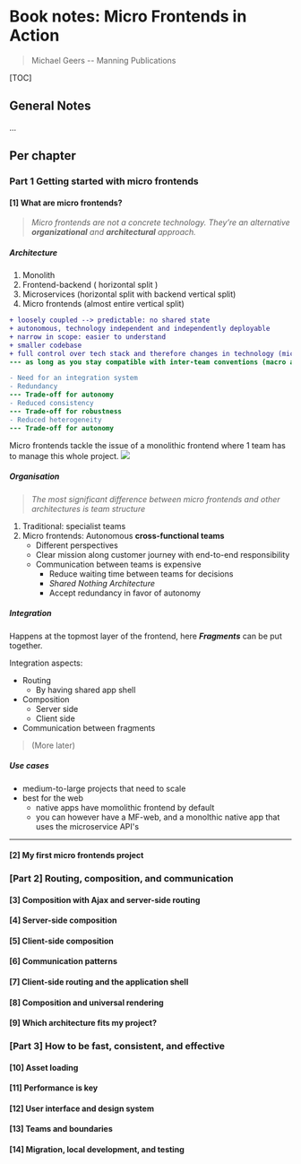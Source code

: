 # Book notes: Micro Frontends in Action
> Michael Geers -- Manning Publications

[TOC]

## General Notes
...

## Per chapter

### Part 1 Getting started with micro frontends 
#### [1] What are micro frontends? 

> *Micro frontends are not a concrete technology. They’re an alternative **organizational** and **architectural** approach.*

##### Architecture
1. Monolith
2. Frontend-backend ( horizontal split ) 
3. Microservices (horizontal split with backend vertical split)
4. Micro frontends (almost entire vertical split)
```diff
+ loosely coupled --> predictable: no shared state
+ autonomous, technology independent and independently deployable
+ narrow in scope: easier to understand
+ smaller codebase
+ full control over tech stack and therefore changes in technology (micro arch.) 
--- as long as you stay compatible with inter-team conventions (macro arch.)

- Need for an integration system 
- Redundancy
--- Trade-off for autonomy
- Reduced consistency
--- Trade-off for robustness
- Reduced heterogeneity
--- Trade-off for autonomy
```

Micro frontends tackle the issue of a monolithic frontend where 1 team has to manage this whole project.
![](https://i.imgur.com/2g1WVTQ.png)


##### Organisation
> *The most significant difference between micro frontends and other architectures is team structure*
1. Traditional: specialist teams
2. Micro frontends: Autonomous **cross-functional teams**
    - Different perspectives
    - Clear mission along customer journey with end-to-end responsibility
    - Communication between teams is expensive
        - Reduce waiting time between teams for decisions
        - *Shared Nothing Architecture*
        - Accept redundancy in favor of autonomy


##### Integration 
Happens at the topmost layer of the frontend, here ***Fragments*** can be put together.

Integration aspects:
- Routing
    - By having shared app shell
- Composition 
    - Server side
    - Client side
- Communication between fragments


> (More later)


##### Use cases
- medium-to-large projects that need to scale
- best for the web
    - native apps have momolithic frontend by default
    - you can however have a MF-web, and a monolthic native app that uses the microservice API's 

---


#### [2] My first micro frontends project 

### [Part 2] Routing, composition, and communication 
#### [3] Composition with Ajax and server-side routing 
#### [4] Server-side composition 
#### [5] Client-side composition 
#### [6] Communication patterns 
#### [7] Client-side routing and the application shell 
#### [8] Composition and universal rendering 
#### [9] Which architecture fits my project? 

### [Part 3] How to be fast, consistent, and effective 
#### [10] Asset loading 
#### [11] Performance is key 
#### [12] User interface and design system 
#### [13] Teams and boundaries 
#### [14] Migration, local development, and testing 